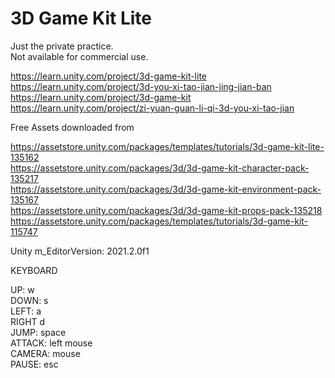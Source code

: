 # 3D Game Kit Lite
  
Just the private practice.  
Not available for commercial use.  
  
https://learn.unity.com/project/3d-game-kit-lite  
https://learn.unity.com/project/3d-you-xi-tao-jian-jing-jian-ban  
https://learn.unity.com/project/3d-game-kit  
https://learn.unity.com/project/zi-yuan-guan-li-qi-3d-you-xi-tao-jian  
  
Free Assets downloaded from  
  
https://assetstore.unity.com/packages/templates/tutorials/3d-game-kit-lite-135162  
https://assetstore.unity.com/packages/3d/3d-game-kit-character-pack-135217  
https://assetstore.unity.com/packages/3d/3d-game-kit-environment-pack-135167  
https://assetstore.unity.com/packages/3d/3d-game-kit-props-pack-135218  
https://assetstore.unity.com/packages/templates/tutorials/3d-game-kit-115747  
  
Unity m_EditorVersion:  2021.2.0f1  
  
KEYBOARD  
  
UP: w  
DOWN: s  
LEFT: a  
RIGHT d  
JUMP: space  
ATTACK: left mouse  
CAMERA: mouse  
PAUSE: esc  
  